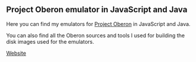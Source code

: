 ## Project Oberon emulator in JavaScript and Java

Here you can find my emulators for [Project Oberon](http://projectoberon.com/) in JavaScript and Java.

You can also find all the Oberon sources and tools I used for building the disk images used for the emulators.

[Website](http://schierlm.github.io/OberonEmulator/)